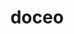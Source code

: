---
title: doceo
ch: [r]
meaning: to teach
pos: verb
inf: docēre
secondppstem: doc
infend: ēre
thirdpp: docui
fourthpp: doctus
conjugation: second
derivatives: doctor, doctorate
---